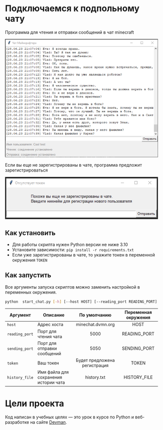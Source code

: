 # Подключаемся к подпольному чату

Программа для чтения и отправки сообщений в чат minecraft

![](images/chat.png)

Если вы еще не зарегистрированы в чате, программа предложит зарегистрироваться

![](images/reg.png)

## Как установить

- Для работы скрипта нужен Python версии не ниже 3.10
- Установите зависимости: `pip install -r requirements.txt`
- Если уже зарегистрированы в чате, то укажите токен в переменной окружения `TOKEN`

## Как запустить

Все аргументы запуска скриптов можно заменить настройкой в переменных окружения.

```bash
python  start_chat.py [-h] [--host HOST] [--reading_port READING_PORT] [--sending_port SENDING_PORT] [--token TOKEN] [--history_file HISTORY_FILE]
```

| Аргумент       | Описание                              |         По умолчанию         | Переменная окружения |
|----------------|---------------------------------------|:----------------------------:|:--------------------:|
| `host`         | Адрес хоста                           |      minechat.dvmn.org       |         HOST         |
| `reading_port` | Порт для чтения чата                  |             5000             |     READING_PORT     |
| `sending_port` | Порт для отправки сообщений           |             5050             |     SENDING_PORT     |
| `token`        | Ваш токен                             | Будет предложена регистрация |        TOKEN         |
| `history_file` | Имя файла для сохранения истории чата |         history.txt          |     HISTORY_FILE     |


# Цели проекта

Код написан в учебных целях — это урок в курсе по Python и веб-разработке на сайте [Devman](https://dvmn.org).